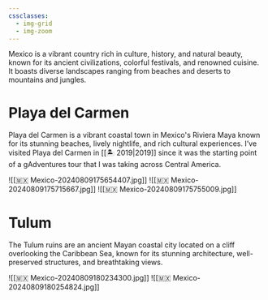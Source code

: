 ```yaml
---
cssclasses:
  - img-grid
  - img-zoom
---
```

Mexico is a vibrant country rich in culture, history, and natural beauty, known for its ancient civilizations, colorful festivals, and renowned cuisine. It boasts diverse landscapes ranging from beaches and deserts to mountains and jungles.

# Playa del Carmen

Playa del Carmen is a vibrant coastal town in Mexico's Riviera Maya known for its stunning beaches, lively nightlife, and rich cultural experiences. I’ve visited Playa del Carmen in [[🏝️ 2019|2019]] since it was the starting point of a gAdventures tour that I was taking across Central America. 

![[🇲🇽 Mexico-20240809175654407.jpg]]
![[🇲🇽 Mexico-20240809175715667.jpg]]
![[🇲🇽 Mexico-20240809175755009.jpg]]

# Tulum

The Tulum ruins are an ancient Mayan coastal city located on a cliff overlooking the Caribbean Sea, known for its stunning architecture, well-preserved structures, and breathtaking views.

![[🇲🇽 Mexico-20240809180234300.jpg]]
![[🇲🇽 Mexico-20240809180254824.jpg]]
